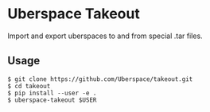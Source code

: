 # Uberspace Takeout

Import and export uberspaces to and from special .tar files.

## Usage

```console
$ git clone https://github.com/Uberspace/takeout.git
$ cd takeout
$ pip install --user -e .
$ uberspace-takeout $USER
```
